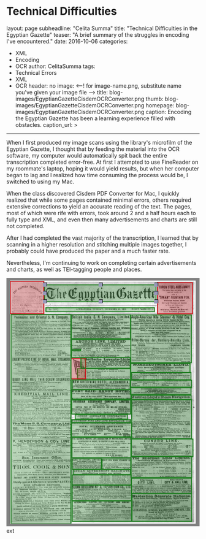 # Technical Difficulties

layout: page
subheadline: "Celita Summa"
title: "Technical Difficulties in the Egyptian Gazette"
teaser: "A brief summary of the struggles in encoding I've encountered."
date: 2016-10-06 <!-- date of post submission -->
categories:
  - XML
  - Encoding
  - OCR
author: CelitaSumma <!-- all one word -->
tags:
  - Technical Errors
  - XML
  - OCR
header: no
image: <--! for image-name.png, substitute name you've given your image file -->
  title: blog-images/EgyptianGazetteCisdemOCRConverter.png
  thumb: blog-images/EgyptianGazetteCisdemOCRConverter.png
  homepage: blog-images/EgyptianGazetteCisdemOCRConverter.png
  caption: Encoding the Egyptian Gazette has been a learning experience filled with obstacles.<!-- info about the image, such as date of issue -->
  caption_url: <!-- link-to-page-containing-text? -->>
---
When I first produced my image scans using the library's microfilm
of the Egyptian Gazette, I thought that by feeding the material into
the OCR software, my computer would automatically spit back the 
entire transcription completed error-free. At first I attempted to use 
FineReader on my roommate's laptop, hoping it would yield results, but
when her computer began to lag and I realized how time consuming the 
process would be, I switched to using my Mac. 

When the class discovered Cisdem PDF Converter for Mac, I quickly 
realized that while some pages contained minimal errors, others required 
extensive corrections to yield an accurate reading of the text.
The pages, most of which were rife with errors, took around 2 and a half
hours each to fully type and XML, and even then many advertisements and
charts are still not completed.

After I had completed the vast majority of the transcription, I learned
that by scanning in a higher resolution and stitching multiple images
together, I probably could have produced the paper and a much faster rate.

Nevertheless, I'm continuing to work on completing certain advertisements
and charts, as well as TEI-tagging people and places.

![EgyptianGazetteCisdemOCRConverter](EgyptianGazetteCisdemOCRConverter.png)ext
